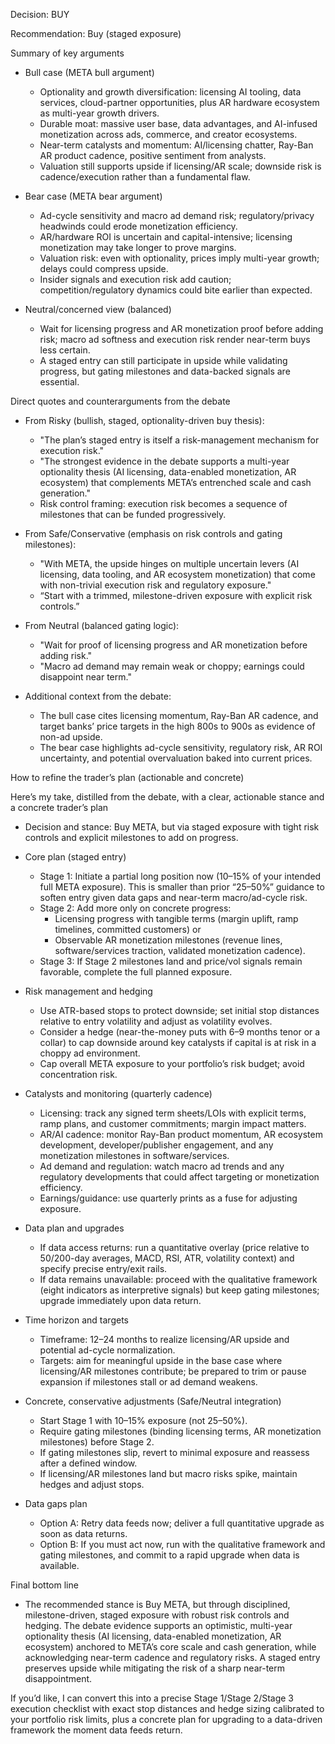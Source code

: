 Decision: BUY

Recommendation: Buy (staged exposure)

Summary of key arguments

- Bull case (META bull argument)
  - Optionality and growth diversification: licensing AI tooling, data services, cloud-partner opportunities, plus AR hardware ecosystem as multi-year growth drivers.
  - Durable moat: massive user base, data advantages, and AI-infused monetization across ads, commerce, and creator ecosystems.
  - Near-term catalysts and momentum: AI/licensing chatter, Ray-Ban AR product cadence, positive sentiment from analysts.
  - Valuation still supports upside if licensing/AR scale; downside risk is cadence/execution rather than a fundamental flaw.

- Bear case (META bear argument)
  - Ad-cycle sensitivity and macro ad demand risk; regulatory/privacy headwinds could erode monetization efficiency.
  - AR/hardware ROI is uncertain and capital-intensive; licensing monetization may take longer to prove margins.
  - Valuation risk: even with optionality, prices imply multi-year growth; delays could compress upside.
  - Insider signals and execution risk add caution; competition/regulatory dynamics could bite earlier than expected.

- Neutral/concerned view (balanced)
  - Wait for licensing progress and AR monetization proof before adding risk; macro ad softness and execution risk render near-term buys less certain.
  - A staged entry can still participate in upside while validating progress, but gating milestones and data-backed signals are essential.

Direct quotes and counterarguments from the debate

- From Risky (bullish, staged, optionality-driven buy thesis):
  - "The plan’s staged entry is itself a risk-management mechanism for execution risk." 
  - "The strongest evidence in the debate supports a multi-year optionality thesis (AI licensing, data-enabled monetization, AR ecosystem) that complements META’s entrenched scale and cash generation."
  - Risk control framing: execution risk becomes a sequence of milestones that can be funded progressively.

- From Safe/Conservative (emphasis on risk controls and gating milestones):
  - "With META, the upside hinges on multiple uncertain levers (AI licensing, data tooling, and AR ecosystem monetization) that come with non-trivial execution risk and regulatory exposure."
  - “Start with a trimmed, milestone-driven exposure with explicit risk controls.”

- From Neutral (balanced gating logic):
  - "Wait for proof of licensing progress and AR monetization before adding risk."
  - "Macro ad demand may remain weak or choppy; earnings could disappoint near term."

- Additional context from the debate:
  - The bull case cites licensing momentum, Ray-Ban AR cadence, and target banks’ price targets in the high 800s to 900s as evidence of non-ad upside.
  - The bear case highlights ad-cycle sensitivity, regulatory risk, AR ROI uncertainty, and potential overvaluation baked into current prices.

How to refine the trader’s plan (actionable and concrete)

Here’s my take, distilled from the debate, with a clear, actionable stance and a concrete trader’s plan

- Decision and stance: Buy META, but via staged exposure with tight risk controls and explicit milestones to add on progress.

- Core plan (staged entry)
  - Stage 1: Initiate a partial long position now (10–15% of your intended full META exposure). This is smaller than prior “25–50%” guidance to soften entry given data gaps and near-term macro/ad-cycle risk.
  - Stage 2: Add more only on concrete progress:
    - Licensing progress with tangible terms (margin uplift, ramp timelines, committed customers) or
    - Observable AR monetization milestones (revenue lines, software/services traction, validated monetization cadence).
  - Stage 3: If Stage 2 milestones land and price/vol signals remain favorable, complete the full planned exposure.

- Risk management and hedging
  - Use ATR-based stops to protect downside; set initial stop distances relative to entry volatility and adjust as volatility evolves.
  - Consider a hedge (near-the-money puts with 6–9 months tenor or a collar) to cap downside around key catalysts if capital is at risk in a choppy ad environment.
  - Cap overall META exposure to your portfolio’s risk budget; avoid concentration risk.

- Catalysts and monitoring (quarterly cadence)
  - Licensing: track any signed term sheets/LOIs with explicit terms, ramp plans, and customer commitments; margin impact matters.
  - AR/AI cadence: monitor Ray-Ban product momentum, AR ecosystem development, developer/publisher engagement, and any monetization milestones in software/services.
  - Ad demand and regulation: watch macro ad trends and any regulatory developments that could affect targeting or monetization efficiency.
  - Earnings/guidance: use quarterly prints as a fuse for adjusting exposure.

- Data plan and upgrades
  - If data access returns: run a quantitative overlay (price relative to 50/200-day averages, MACD, RSI, ATR, volatility context) and specify precise entry/exit rails.
  - If data remains unavailable: proceed with the qualitative framework (eight indicators as interpretive signals) but keep gating milestones; upgrade immediately upon data return.

- Time horizon and targets
  - Timeframe: 12–24 months to realize licensing/AR upside and potential ad-cycle normalization.
  - Targets: aim for meaningful upside in the base case where licensing/AR milestones contribute; be prepared to trim or pause expansion if milestones stall or ad demand weakens.

- Concrete, conservative adjustments (Safe/Neutral integration)
  - Start Stage 1 with 10–15% exposure (not 25–50%).
  - Require gating milestones (binding licensing terms, AR monetization milestones) before Stage 2.
  - If gating milestones slip, revert to minimal exposure and reassess after a defined window.
  - If licensing/AR milestones land but macro risks spike, maintain hedges and adjust stops.

- Data gaps plan
  - Option A: Retry data feeds now; deliver a full quantitative upgrade as soon as data returns.
  - Option B: If you must act now, run with the qualitative framework and gating milestones, and commit to a rapid upgrade when data is available.

Final bottom line

- The recommended stance is Buy META, but through disciplined, milestone-driven, staged exposure with robust risk controls and hedging. The debate evidence supports an optimistic, multi-year optionality thesis (AI licensing, data-enabled monetization, AR ecosystem) anchored to META’s core scale and cash generation, while acknowledging near-term cadence and regulatory risks. A staged entry preserves upside while mitigating the risk of a sharp near-term disappointment.

If you’d like, I can convert this into a precise Stage 1/Stage 2/Stage 3 execution checklist with exact stop distances and hedge sizing calibrated to your portfolio risk limits, plus a concrete plan for upgrading to a data-driven framework the moment data feeds return.